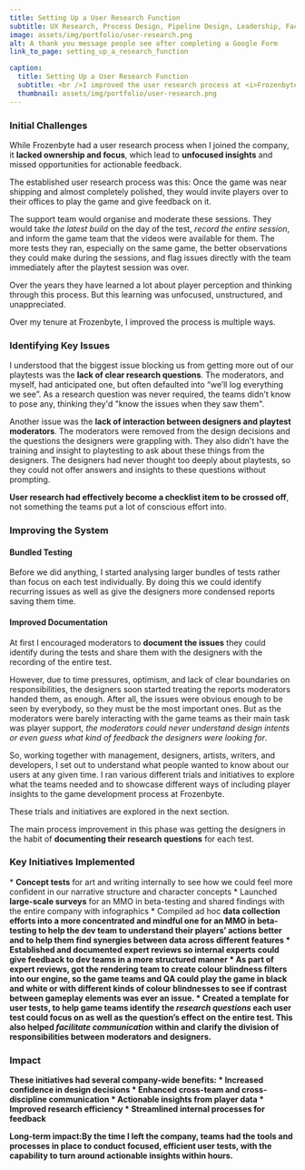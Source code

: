 ```yaml
---
title: Setting Up a User Research Function
subtitle: UX Research, Process Design, Pipeline Design, Leadership, Facilitation, Communication, Expert Analysis
image: assets/img/portfolio/user-research.png
alt: A thank you message people see after completing a Google Form
link_to_page: setting_up_a_research_function

caption:
  title: Setting Up a User Research Function
  subtitle: <br />I improved the user research process at <i>Frozenbyte</i> by introducing clearer research questions, refining playtest processes, and facilitating better cross-team communication. My initiatives, including concept tests, large-scale surveys, and expert reviews, led to more actionable insights, increased confidence in design decisions, and streamlined feedback processes.
  thumbnail: assets/img/portfolio/user-research.png
---
```

<h3>Initial Challenges</h3>
While Frozenbyte had a user research process when I joined the company, it <b>lacked ownership and focus</b>, which lead to <b>unfocused insights</b> and missed opportunities for actionable feedback.

The established user research process was this:
Once the game was near shipping and almost completely polished, they would invite players over to their offices to play the game and give feedback on it.

The support team would organise and moderate these sessions. They would take <i>the latest build</i> on the day of the test, <i>record the entire session</i>, and inform the game team that the videos were available for them. The more tests they ran, especially on the same game, the better observations they could make during the sessions, and flag issues directly with the team immediately after the playtest session was over.

Over the years they have learned a lot about player perception and thinking through this process. But this learning was unfocused, unstructured, and unappreciated.

Over my tenure at Frozenbyte, I improved the process is multiple ways.

<h3>Identifying Key Issues</h3>
I understood that the biggest issue blocking us from getting more out of our playtests was the <b>lack of clear research questions</b>. The moderators, and myself, had anticipated one, but often defaulted into “we’ll log everything we see”. As a research question was never required, the teams didn’t know to pose any, thinking they'd "know the issues when they saw them".

Another issue was the <b>lack of interaction between designers and playtest moderators</b>. The moderators were removed from the design decisions and the questions the designers were grappling with. They also didn't have the training and insight to playtesting to ask about these things from the designers. The designers had never thought too deeply about playtests, so they could not offer answers and insights to these questions without prompting.

<b>User research had effectively become a checklist item to be crossed off</b>, not something the teams put a lot of conscious effort into.

<h3>Improving the System</h3>
<h4>Bundled Testing</h4>
Before we did anything, I started analysing larger bundles of tests rather than focus on each test individually. By doing this we could identify recurring issues as well as give the designers more condensed reports saving them time.

<h4>Improved Documentation</h4>
At first I encouraged moderators to <b>document the issues</b> they could identify during the tests and share them with the designers with the recording of the entire test.

However, due to time pressures, optimism, and lack of clear boundaries on responsibilities, the designers soon started treating the reports moderators handed them, as enough. After all, the issues were obvious enough to be seen by everybody, so they must be the most important ones. But as the moderators were barely interacting with the game teams as their main task was player support, <i>the moderators could never understand design intents or even guess what kind of feedback the designers were looking for</i>.

So, working together with management, designers, artists, writers, and developers, I set out to understand what people wanted to know about our users at any given time. I ran various different trials and initiatives to explore what the teams needed and to showcase different ways of including player insights to the game development process at Frozenbyte.

These trials and initiatives are explored in the next section.

The main process improvement in this phase was getting the designers in the habit of <b>documenting their research questions</b> for each test.

<h3>Key Initiatives Implemented</h3>
* <b>Concept tests</b> for art and writing internally to see how we could feel more confident in our narrative structure and character concepts
* Launched <b>large-scale surveys</b> for an MMO in beta-testing and shared findings with the entire company with infographics
* Compiled ad hoc <b>data collection<b/> efforts into a more concentrated and mindful one for an MMO in beta-testing to help the dev team to understand their players’ actions better and to help them find synergies between data across different features
* Established and documented <b>expert reviews</b> so internal experts could give feedback to dev teams in a more structured manner
* As part of expert reviews, got the rendering team to create <b>colour blindness filters</b> into our engine, so the game teams and QA could play the game in black and white or with different kinds of colour blindnesses to see if contrast between gameplay elements was ever an issue.
* Created a <b>template for user tests</b>, to help game teams identify the <i>research questions</i> each user test could focus on as well as the question’s effect on the entire test. This also helped <i>facilitate communication</i> within and clarify the division of responsibilities between moderators and designers.

<h3>Impact</h3>
These initiatives had several <b>company-wide benefits</b>:
* <b>Increased confidence in design decisions</b>
* <b>Enhanced</b> cross-team and cross-discipline <b>communication</b>
* <b>Actionable insights</b> from player data
* <b>Improved</b> research <b>efficiency</b>
* <b>Streamlined internal processes</b> for feedback

<b>Long-term impact:</b>By the time I left the company, teams had the tools and processes in place to conduct <b>focused, efficient user tests</b>, with the capability to turn around <b>actionable insights within hours</b>.
